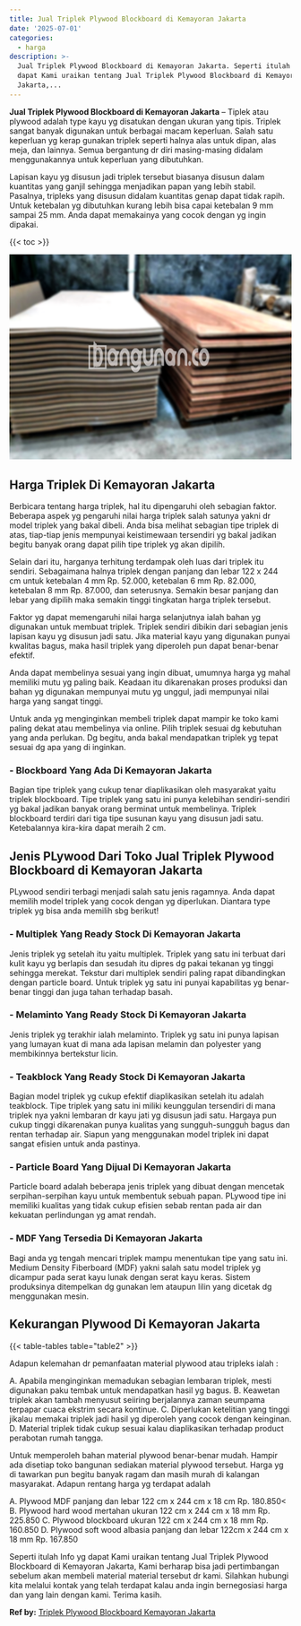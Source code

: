 ```yaml
---
title: Jual Triplek Plywood Blockboard di Kemayoran Jakarta
date: '2025-07-01'
categories:
  - harga
description: >-
  Jual Triplek Plywood Blockboard di Kemayoran Jakarta. Seperti itulah Info yg
  dapat Kami uraikan tentang Jual Triplek Plywood Blockboard di Kemayoran
  Jakarta,...
---
```


**Jual Triplek Plywood Blockboard di Kemayoran Jakarta** – Tiplek atau plywood adalah type kayu yg disatukan dengan ukuran yang tipis. Triplek sangat banyak digunakan untuk berbagai macam keperluan. Salah satu keperluan yg kerap gunakan triplek seperti halnya alas untuk dipan, alas meja, dan lainnya. Semua bergantung dr diri masing-masing didalam menggunakannya untuk keperluan yang dibutuhkan.

Lapisan kayu yg disusun jadi triplek tersebut biasanya disusun dalam kuantitas yang ganjil sehingga menjadikan papan yang lebih stabil. Pasalnya, tripleks yang disusun didalam kuantitas genap dapat tidak rapih. Untuk ketebalan yg dibutuhkan kurang lebih bisa capai ketebalan 9 mm sampai 25 mm. Anda dapat memakainya yang cocok dengan yg ingin dipakai.

{{< toc >}}

![Jual Triplek Plywood Blockboard di Kemayoran Jakarta](/images/jual-triplek-murah-04.png)

## Harga Triplek Di Kemayoran Jakarta

Berbicara tentang harga triplek, hal itu dipengaruhi oleh sebagian faktor. Beberapa aspek yg pengaruhi nilai harga triplek salah satunya yakni dr model triplek yang bakal dibeli. Anda bisa melihat sebagian tipe triplek di atas, tiap-tiap jenis mempunyai keistimewaan tersendiri yg bakal jadikan begitu banyak orang dapat pilih tipe triplek yg akan dipilih.

Selain dari itu, harganya terhitung terdampak oleh luas dari triplek itu sendiri. Sebagaimana halnya triplek dengan panjang dan lebar 122 x 244 cm untuk ketebalan 4 mm Rp. 52.000, ketebalan 6 mm Rp. 82.000, ketebalan 8 mm Rp. 87.000, dan seterusnya. Semakin besar panjang dan lebar yang dipilih maka semakin tinggi tingkatan harga triplek tersebut.

Faktor yg dapat memengaruhi nilai harga selanjutnya ialah bahan yg digunakan untuk membuat triplek. Triplek sendiri dibikin dari sebagian jenis lapisan kayu yg disusun jadi satu. Jika material kayu yang digunakan punyai kwalitas bagus, maka hasil triplek yang diperoleh pun dapat benar-benar efektif.

Anda dapat membelinya sesuai yang ingin dibuat, umumnya harga yg mahal memiliki mutu yg paling baik. Keadaan itu dikarenakan proses produksi dan bahan yg digunakan mempunyai mutu yg unggul, jadi mempunyai nilai harga yang sangat tinggi.

Untuk anda yg menginginkan membeli triplek dapat mampir ke toko kami paling dekat atau membelinya via online. Pilih triplek sesuai dg kebutuhan yang anda perlukan. Dg begitu, anda bakal mendapatkan triplek yg tepat sesuai dg apa yang di inginkan.

### \- Blockboard Yang Ada Di Kemayoran Jakarta

Bagian tipe triplek yang cukup tenar diaplikasikan oleh masyarakat yaitu triplek blockboard. Tipe triplek yang satu ini punya kelebihan sendiri-sendiri yg bakal jadikan banyak orang berminat untuk membelinya. Triplek blockboard terdiri dari tiga tipe susunan kayu yang disusun jadi satu. Ketebalannya kira-kira dapat meraih 2 cm.

## Jenis PLywood Dari Toko Jual Triplek Plywood Blockboard di Kemayoran Jakarta

PLywood sendiri terbagi menjadi salah satu jenis ragamnya. Anda dapat memilih model triplek yang cocok dengan yg diperlukan. Diantara type triplek yg bisa anda memilih sbg berikut!

### \- Multiplek Yang Ready Stock Di Kemayoran Jakarta

Jenis triplek yg setelah itu yaitu multiplek. Triplek yang satu ini terbuat dari kulit kayu yg berlapis dan sesudah itu dipres dg pakai tekanan yg tinggi sehingga merekat. Tekstur dari multiplek sendiri paling rapat dibandingkan dengan particle board. Untuk triplek yg satu ini punyai kapabilitas yg benar-benar tinggi dan juga tahan terhadap basah.

### \- Melaminto Yang Ready Stock Di Kemayoran Jakarta

Jenis triplek yg terakhir ialah melaminto. Triplek yg satu ini punya lapisan yang lumayan kuat di mana ada lapisan melamin dan polyester yang membikinnya bertekstur licin.

### \- Teakblock Yang Ready Stock Di Kemayoran Jakarta

Bagian model triplek yg cukup efektif diaplikasikan setelah itu adalah teakblock. Tipe triplek yang satu ini miliki keunggulan tersendiri di mana triplek nya yakni lembaran dr kayu jati yg disusun jadi satu. Hargaya pun cukup tinggi dikarenakan punya kualitas yang sungguh-sungguh bagus dan rentan terhadap air. Siapun yang menggunakan model triplek ini dapat sangat efisien untuk anda pastinya.

### \- Particle Board Yang Dijual Di Kemayoran Jakarta

Particle board adalah beberapa jenis triplek yang dibuat dengan mencetak serpihan-serpihan kayu untuk membentuk sebuah papan. PLywood tipe ini memiliki kualitas yang tidak cukup efisien sebab rentan pada air dan kekuatan perlindungan yg amat rendah.

### \- MDF Yang Tersedia Di Kemayoran Jakarta

Bagi anda yg tengah mencari triplek mampu menentukan tipe yang satu ini. Medium Density Fiberboard (MDF) yakni salah satu model triplek yg dicampur pada serat kayu lunak dengan serat kayu keras. Sistem produksinya ditempelkan dg gunakan lem ataupun lilin yang dicetak dg menggunakan mesin.

## Kekurangan Plywood Di Kemayoran Jakarta

{{< table-tables table="table2" >}}

Adapun kelemahan dr pemanfaatan material plywood atau tripleks ialah :

A. Apabila menginginkan memadukan sebagian lembaran triplek, mesti digunakan paku tembak untuk mendapatkan hasil yg bagus. B. Keawetan triplek akan tambah menyusut seiiring berjalannya zaman seumpama terpapar cuaca ekstrim secara kontinue. C. Diperlukan ketelitian yang tinggi jikalau memakai triplek jadi hasil yg diperoleh yang cocok dengan keinginan. D. Material triplek tidak cukup sesuai kalau diaplikasikan terhadap product perabotan rumah tangga.

Untuk memperoleh bahan material plywood benar-benar mudah. Hampir ada disetiap toko bangunan sediakan material plywood tersebut. Harga yg di tawarkan pun begitu banyak ragam dan masih murah di kalangan masyarakat. Adapun rentang harga yg terdapat adalah

A. Plywood MDF panjang dan lebar 122 cm x 244 cm x 18 cm Rp. 180.850< B. Plywood hard wood mertahan ukuran 122 cm x 244 cm x 18 mm Rp. 225.850 C. Plywood blockboard ukuran 122 cm x 244 cm x 18 mm Rp. 160.850 D. Plywood soft wood albasia panjang dan lebar 122cm x 244 cm x 18 mm Rp. 167.850

Seperti itulah Info yg dapat Kami uraikan tentang Jual Triplek Plywood Blockboard di Kemayoran Jakarta, Kami berharap bisa jadi pertimbangan sebelum akan membeli material material tersebut dr kami. Silahkan hubungi kita melalui kontak yang telah terdapat kalau anda ingin bernegosiasi harga dan yang lain dengan kami. Terima kasih.

**Ref by:** [Triplek Plywood Blockboard Kemayoran Jakarta](https://id.wikipedia.org/wiki/Triplek)
